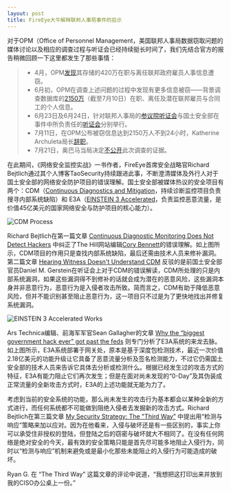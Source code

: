 ```yaml
---
layout: post
title: FireEye大牛解释联邦人事局事件的启示
---
```


对于OPM（Office of Personnel Management，美国联邦人事局数据窃取问题的媒体讨论以及相应的调查过程与听证会已经持续挺长时间了，我们先结合官方的报告稍微回顾一下这里都发生了那些事情：

> + 4月，OPM[发现](https://www.opm.gov/cybersecurity/)其存储的420万在职与离任联邦政府雇员人事信息遭窃。
> + 6月初，OPM在调查上述问题的过程中发现有更多信息被窃——背景调查数据库的[2150万](http://arstechnica.com/security/2015/07/call-it-a-data-rupture-hack-hitting-opm-affects-21-5-million/)（截至7月10日）在职、离任及潜在联邦雇员与合同工的个人信息。
> + 6月23日及6月24日，针对联邦人事局的[参议院听证会](http://arstechnica.com/information-technology/2015/06/opm-director-on-security-issues-were-trying-very-hard/)与国土安全部在事件中所负责任的[听证会](http://homeland.house.gov/hearing/subcommittee-hearing-dhs-efforts-secure-gov)分别举行。
> + 7月11日，在OPM公布被窃信息达到2150万人不到24小时，Katherine Archuleta局长[辞职](http://arstechnica.com/tech-policy/2015/07/opm-director-resigns-after-news-that-hack-affected-21-5-million-people/)。
> + 7月21日，奥巴马当局决定[不公开](https://www.washingtonpost.com/world/national-security/us-avoids-blaming-china-in-data-theft-seen-as-fair-game-in-espionage/2015/07/21/03779096-2eee-11e5-8353-1215475949f4_story.html)此次调查的证据。

在此期间，《网络安全监控实战》一书作者，FireEye首席安全战略官Richard Bejtlich通过其个人博客TaoSecurity持续跟进此事，不断澄清媒体及外行人对于国土安全部的网络安全防护项目的错误理解。国土安全部被媒体热议的安全项目有两个：CDM（[Continuous Diagnostics and Mitigation](https://www.us-cert.gov/cdm)，持续诊断监控项目负责搜寻内部系统缺陷）和 E3A（[EINSTEIN 3 Accelerated](http://www.dhs.gov/publication/einstein-3-accelerated)，负责监控恶意流量，是价值45亿美元的国家网络安全与防护项目的核心能力）。

<img src="http://bitandliteracy.github.io/images/cdm-process.jpg"  alt="CDM Process" />

Richard Bejtlich在第一篇文章 [Continuous Diagnostic Monitoring Does Not Detect Hackers](http://taosecurity.blogspot.com/2015/06/continuous-diagnostic-monitoring-does.html) 中纠正了The Hill网站编辑[Cory Bennett](http://thehill.com/policy/cybersecurity/244365-federal-cyber-protection-knocked-as-outdated-behind-schedule)的错误理解。如上图所示，CDM项目的作用只是查找内部系统缺陷，最后还需由技术人员来修补漏洞。第二篇文章 [Hearing Witness Doesn't Understand CDM](http://taosecurity.blogspot.com/2015/06/hearing-witness-doesnt-understand-cdm.html) 反驳的是前国土安全部官员Daniel M. Gerstein在听证会上对于CDM的错误解读，CDM所处理的只是内部系统漏洞，如果这些漏洞得不到修补的话就会成为潜在的恶意风险，这些漏洞本身并非恶意行为，恶意行为是入侵者攻击所致。简而言之，CDM有助于降低恶意风险，但并不能识别甚至阻止恶意行为，这一项目只不过是为了更快地找出并修复系统漏洞。

<img src="http://bitandliteracy.github.io/images/E3A-works.jpg"  alt="EINSTEIN 3 Accelerated Works" />

Ars Technica编辑、前海军军官Sean Gallagher的文章 [Why the “biggest government hack ever” got past the feds](http://arstechnica.com/security/2015/06/why-the-biggest-government-hack-ever-got-past-opm-dhs-and-nsa/) 则专门分析了E3A系统的来龙去脉。如上图所示，E3A系统部署于网关处，原本是基于深度包检测技术，最近一次价值2.18亿美元的功能升级让它具备了恶意流量分析及签名检测能力，不过它仍需国土安全部的技术人员来告诉它具体去分析或检测什么。根据已经发生过的攻击方式的特征，E3A有能力阻止它们再次发生；但是在面对尚未发现的“0-Day”及其伪装成正常流量的全新攻击方式时，E3A的上述功能就无能为力了。

考虑到当前的安全系统的功能，那么尚未发生的攻击行为基本都会以某种全新的方式进行，而任何系统都不可能做到阻绝入侵者去发掘新的攻击方式。Richard Bejtlich在第三篇文章 [My Security Strategy: The "Third Way”](http://taosecurity.blogspot.com/2015/06/my-security-strategy-third-way.html) 中提出用“检测与响应”策略来加以应对。因为在他看来，入侵与破坏还是有一些区别的，事实上你可以承受住非授权的登陆，但登陆之后的窃密与破坏就大不相同了。在没有任何网络是绝对安全的今天，最有效的安全策略只能是首先尽可能多地阻止入侵行为，同时以“检测与响应”机制来避免或是最小化那些未能阻止的入侵行为可能造成的破坏。

Ryan G. 在 “The Third Way” 这篇文章的评论中说道，“我想把这打印出来并放到我的CISO办公桌上一份。”
